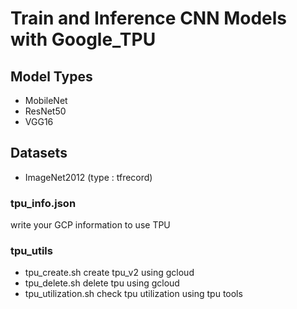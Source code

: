 # Train and Inference CNN Models with Google_TPU
## Model Types
- MobileNet
- ResNet50
- VGG16

## Datasets
- ImageNet2012 (type : tfrecord)

### tpu_info.json <br/>
write your GCP information to use TPU

### tpu_utils
- tpu_create.sh
  create tpu_v2 using gcloud
- tpu_delete.sh
  delete tpu using gcloud
- tpu_utilization.sh
  check tpu utilization using tpu tools
